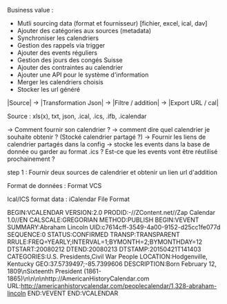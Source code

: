 Business value : 

- Mutli sourcing data (format et fournisseur) [fichier, excel, ical, dav]
- Ajouter des catégories aux sources (metadata)
- Synchroniser les calendriers
- Gestion des rappels via trigger
- Ajouter des events réguliers
- Gestion des jours des congés Suisse
- Ajouter des contraintes au calendrier
- Ajouter une API pour le système d'information
- Merger les calendriers choisis
- Stocker les url généré

|Source|  ->  |Transformation Json|  -> |Filtre / addition|   ->  |Export URL / cal|

Source : 
xls(x), txt, json, .ical, .ics, .ifb, .icalendar

-> Comment fournir son calendrier ?
-> comment dire quel calendrier je souhaite obtenir ?
(Stocké calendrier partagé ?)
-> Fournir les liens de calendrier partagés dans la config
-> stocke les events dans la base de donnée ou garder au format .ics ? Est-ce que les events vont être réutilisé prochainement ?

step 1 : Fournir deux sources de calendrier et obtenir un lien url d'addition




Format de données : 
Format VCS


Ical/ICS format data : 
iCalendar File Format

BEGIN:VCALENDAR
VERSION:2.0
PRODID:-//ZContent.net//Zap Calendar 1.0//EN
CALSCALE:GREGORIAN
METHOD:PUBLISH
BEGIN:VEVENT
SUMMARY:Abraham Lincoln
UID:c7614cff-3549-4a00-9152-d25cc1fe077d
SEQUENCE:0
STATUS:CONFIRMED
TRANSP:TRANSPARENT
RRULE:FREQ=YEARLY;INTERVAL=1;BYMONTH=2;BYMONTHDAY=12
DTSTART:20080212
DTEND:20080213
DTSTAMP:20150421T141403
CATEGORIES:U.S. Presidents,Civil War People
LOCATION:Hodgenville\, Kentucky
GEO:37.5739497;-85.7399606
DESCRIPTION:Born February 12\, 1809\nSixteenth President (1861-1865)\n\n\n\nhttp://AmericanHistoryCalendar.com
URL:http://americanhistorycalendar.com/peoplecalendar/1,328-abraham-lincoln
END:VEVENT
END:VCALENDAR